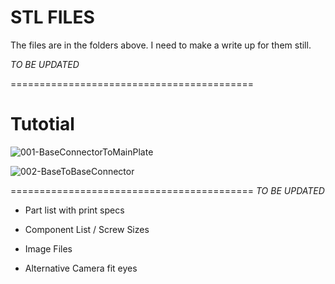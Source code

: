 STL FILES
=

The files are in the folders above. I need to make a write up for them still. 

*TO BE UPDATED*

==========================================

Tutotial
=


![001-BaseConnectorToMainPlate](https://user-images.githubusercontent.com/81597534/183090041-8436b93d-4ae6-4eb3-9403-0bdd41b33f2e.png)


![002-BaseToBaseConnector](https://user-images.githubusercontent.com/81597534/183090044-a8a3ba66-846a-4592-9e21-def827709419.png)


==========================================
*TO BE UPDATED*
- Part list with print specs

- Component List / Screw Sizes

- Image Files

- Alternative Camera fit eyes
